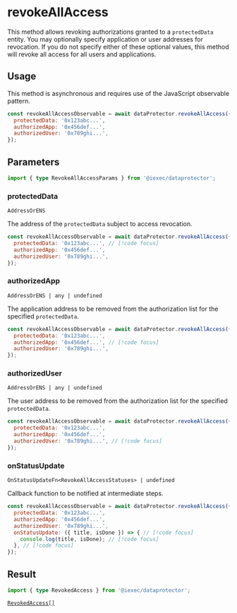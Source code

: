 # revokeAllAccess

This method allows revoking authorizations granted to a `protectedData` entity.
You may optionally specify application or user addresses for revocation. If you
do not specify either of these optional values, this method will revoke all
access for all users and applications.

## Usage

This method is asynchronous and requires use of the JavaScript observable
pattern.

```js
const revokeAllAccessObservable = await dataProtector.revokeAllAccess({
  protectedData: '0x123abc...',
  authorizedApp: '0x456def...',
  authorizedUser: '0x789ghi...',
});
```

## Parameters

```ts twoslash
import { type RevokeAllAccessParams } from '@iexec/dataprotector';
```

### protectedData

`AddressOrENS`

The address of the `protectedData` subject to access revocation.

```js
const revokeAllAccessObservable = await dataProtector.revokeAllAccess({
  protectedData: '0x123abc...', // [!code focus]
  authorizedApp: '0x456def...',
  authorizedUser: '0x789ghi...',
});
```

### authorizedApp

`AddressOrENS | any | undefined`

The application address to be removed from the authorization list for the
specified `protectedData`.

```js
const revokeAllAccessObservable = await dataProtector.revokeAllAccess({
  protectedData: '0x123abc...',
  authorizedApp: '0x456def...', // [!code focus]
  authorizedUser: '0x789ghi...',
});
```

### authorizedUser

`AddressOrENS | any | undefined`

The user address to be removed from the authorization list for the specified
`protectedData`.

```js
const revokeAllAccessObservable = await dataProtector.revokeAllAccess({
  protectedData: '0x123abc...',
  authorizedApp: '0x456def...',
  authorizedUser: '0x789ghi...', // [!code focus]
});
```

### onStatusUpdate

`OnStatusUpdateFn<RevokeAllAccessStatuses> | undefined`

Callback function to be notified at intermediate steps.

<!-- prettier-ignore-start -->
```js
const revokeAllAccessObservable = await dataProtector.revokeAllAccess({
  protectedData: '0x123abc...',
  authorizedApp: '0x456def...',
  authorizedUser: '0x789ghi...',
  onStatusUpdate: ({ title, isDone }) => { // [!code focus]
    console.log(title, isDone); // [!code focus]
  }, // [!code focus]
});
```
<!-- prettier-ignore-end -->

## Result

```ts twoslash
import { type RevokedAccess } from '@iexec/dataprotector';
```

[`RevokedAccess[]`](../types.md#revokedaccess)
